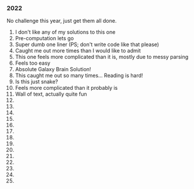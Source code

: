### 2022

No challenge this year, just get them all done.

1. I don't like any of my solutions to this one
2. Pre-computation lets go
3. Super dumb one liner (PS; don't write code like that please)
4. Caught me out more times than I would like to admit
5. This one feels more complicated than it is, mostly due to messy parsing
6. Feels too easy
7. Absolute Galaxy Brain Solution!
8. This caught me out so many times... Reading is hard!
9. Is this just snake?
10. Feels more complicated than it probably is
11. Wall of text, actually quite fun
12.
13.
14.
15.
16.
17.
18.
19.
20.
21.
22.
23.
24.
25.
